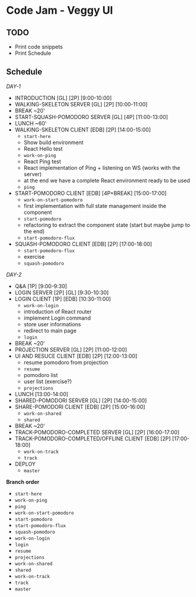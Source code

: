 Code Jam - Veggy UI
===

**TODO**
--
- Print code snippets
- Print Schedule


**Schedule**
--

*DAY-1*

- INTRODUCTION [GL] [2P] [9:00-10:00]
- WALKING-SKELETON SERVER [GL] [2P] [10:00-11:00]
- BREAK ~20'
- START-SQUASH-POMODORO SERVER [GL] [4P] [11:00-13:00]
- LUNCH ~60'
- WALKING-SKELETON CLIENT [EDB] [2P] [14:00-15:00]
    - `start-here`
    - Show build environment
    - React Hello test
    - `work-on-ping`
    - React Ping test
    - React implementation of Ping + listening on WS (works with the server)
    - at the end we have a complete React environment ready to be used
    - `ping`
- START-POMODORO CLIENT [EDB] [4P+BREAK] [15:00-17:00]
    - `work-on-start-pomodoro`
    - first implementation with full state management inside the component
    - `start-pomodoro`
    - refactoring to extract the component state (start but maybe jump to the end)
    - `start-pomodoro-flux`
- SQUASH-POMODORO CLIENT [EDB] [2P] [17:00-18:00]
    - `start-pomodoro-flux`
    - exercise
    - `squash-pomodoro`

*DAY-2*

- Q&A [1P] [9:00-9:30]
- LOGIN SERVER [2P] [GL] [9:30-10:30]
- LOGIN CLIENT [1P] [EDB] [10:30-11:00]
    - `work-on-login`
    - introduction of React router
    - implement Login command
    - store user informations
    - redirect to main page
    - `login`
- BREAK ~20'
- PROJECTION SERVER [GL] [2P] [11:00-12:00]
- UI AND RESUCE CLIENT [EDB] [2P] [12:00-13:00]
    - resume pomodoro from projection
    - `resume`
    - pomodoro list
    - user list (exercise?)
    - `projections`
- LUNCH [13:00-14:00]
- SHARED-POMODORI SERVER [GL] [2P] [14:00-15:00]
- SHARE-POMODORI CLIENT [EDB] [2P] [15:00-16:00]
    - `work-on-shared`
    - `shared`
- BREAK ~20'
- TRACK-POMODORO-COMPLETED SERVER [GL] [2P] [16:00-17:00]
- TRACK-POMODORO-COMPLETED/OFFLINE CLIENT [EDB] [2P] [17:00-18:00]
    - `work-on-track`
    - `track`
- DEPLOY
    - `master`

**Branch order**
- `start-here`
- `work-on-ping`
- `ping`
- `work-on-start-pomodoro`
- `start-pomodoro`
- `start-pomodoro-flux`
- `squash-pomodoro`
- `work-on-login`
- `login`
- `resume`
- `projections`
- `work-on-shared`
- `shared`
- `work-on-track`
- `track`
- `master`
